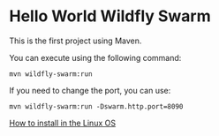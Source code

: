 # Hello World Wildfly Swarm
This is the first project using Maven.

You can execute using the following command:
```shell
mvn wildfly-swarm:run
```

If you need to change the port, you can use:
```shell
mvn wildfly-swarm:run -Dswarm.http.port=8090
```
[How to install in the Linux OS](https://www.vultr.com/docs/how-to-install-apache-maven-on-ubuntu-16-04)